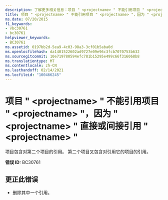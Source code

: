 ```yaml
---
description: 了解更多相关信息：项目 " <projectname> " 不能引用项目 " <projectname> "，因为 " <projectname> " 直接或间接引用 " <projectname> "
title: 项目 " <projectname> " 不能引用项目 " <projectname> "，因为 " <projectname> " 直接或间接引用 " <projectname> "
ms.date: 07/20/2015
f1_keywords:
- vbc30761
- bc30761
helpviewer_keywords:
- BC30761
ms.assetid: 0197bb2d-5ea9-4c03-98a3-3cf01b5aba0d
ms.openlocfilehash: da1401522602ad9727e09e96c3fcb7070753b632
ms.sourcegitcommit: 10e719780594efc781b15295e499c66f316068b8
ms.translationtype: MT
ms.contentlocale: zh-CN
ms.lasthandoff: 02/14/2021
ms.locfileid: "100466245"
---
```

# <a name="project-projectname-cannot-reference-project-projectname-because-projectname-directly-or-indirectly-references-projectname"></a>项目 " \<projectname> " 不能引用项目 " \<projectname> "，因为 " \<projectname> " 直接或间接引用 " \<projectname> "

项目包含对第二个项目的引用。 第二个项目又包含对引用它的项目的引用。  
  
 **错误 ID:** BC30761  
  
## <a name="to-correct-this-error"></a>更正此错误  
  
- 删除其中一个引用。

